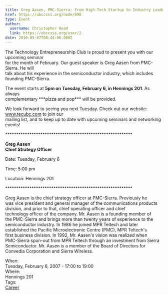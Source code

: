 ```yaml
---
title: Greg Aasen, PMC-Sierra: From High-Tech Startup to Industry Leader 
href: https://ubccsss.org/node/698
type: Event
author:
  username: Christopher Head
  link: https://ubccsss.org/user/2
date: 2010-05-07T08:44:00.000Z
---
```


<div class="field field-name-body field-type-text-with-summary field-label-hidden"><div class="field-items"><div class="field-item even"><p>The Technology Entrepreneurship Club is proud to present you with our upcoming seminar<br>
for the month of February.   Our guest speaker is Greg Aasen from PMC-Sierra.   He will<br>
talk about his experience in the semiconductor industry, which includes founding PMC-Sierra.</p>
<p>The event starts at <b>5pm on Tuesday, February 6, in Hennings 201</b>. As always<br>
complementary ***pizza and pop*** will be provided.</p>
<p>We look forward to seeing you next Tuesday.  Check out our website: <a href="http://www.tecubc.com" target="_blank">www.tecubc.com</a>  to join our<br>
mailing list, and to keep up to date with upcoming seminars and networking events!</p>
<!--break--><p>**********************************************************</p>
<p><b>Greg Aasen<br>
Chief Strategy Officer</b></p>
<p>Date: Tuesday, February 6</p>
<p>Time: 5:00 pm</p>
<p>Location: Hennings 201</p>
<p>**********************************************************</p>
<p>Greg Aasen is the chief strategy officer at PMC-Sierra. Previously he<br>
was vice president and general manager of the communications products<br>
division, and prior to that, chief operating officer and chief<br>
technology officer of the company. Mr. Aasen is a founding member of<br>
the PMC-Sierra and brings more than twenty years of experience to the<br>
semiconductor industry. In 1986 he joined MPR Teltech and later<br>
established the Pacific Microelectronic Centre (PMC), MPR Teltech&apos;s<br>
first business division. In 1992, Mr. Aasen&apos;s vision was realized when<br>
PMC-Sierra spun-out from MPR Teltech through an investment from Sierra<br>
Semiconductor. Mr. Aasen is a member of the Board of Directors for<br>
Convedia Corporation and Sierra Wireless.</p>
</div></div></div><div class="field field-name-field-dates field-type-datetime field-label-above"><div class="field-label">When:&#xA0;</div><div class="field-items"><div class="field-item even"><span class="date-display-single">Tuesday, February 6, 2007 - <span class="date-display-range"><span class="date-display-start">17:00</span> to <span class="date-display-end">19:00</span></span></span></div></div></div><div class="field field-name-field-location field-type-text field-label-above"><div class="field-label">Where:&#xA0;</div><div class="field-items"><div class="field-item even">Hennings 201</div></div></div>    <footer>
    <div class="field field-name-field-tags field-type-taxonomy-term-reference field-label-above"><div class="field-label">Tags:&#xA0;</div><div class="field-items"><div class="field-item even"><a href="/career">Career</a></div></div></div>      </footer>